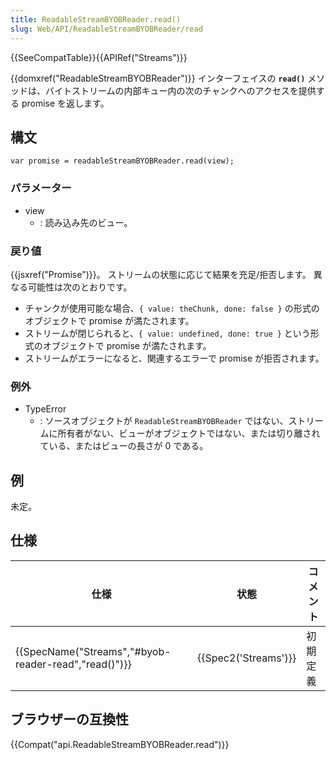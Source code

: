 ```yaml
---
title: ReadableStreamBYOBReader.read()
slug: Web/API/ReadableStreamBYOBReader/read
---
```

{{SeeCompatTable}}{{APIRef("Streams")}}

{{domxref("ReadableStreamBYOBReader")}} インターフェイスの **`read()`** メソッドは、バイトストリームの内部キュー内の次のチャンクへのアクセスを提供する promise を返します。

## 構文

```
var promise = readableStreamBYOBReader.read(view);
```

### パラメーター

- view
  - : 読み込み先のビュー。

### 戻り値

{{jsxref("Promise")}}。 ストリームの状態に応じて結果を充足/拒否します。 異なる可能性は次のとおりです。

- チャンクが使用可能な場合、`{ value: theChunk, done: false }` の形式のオブジェクトで promise が満たされます。
- ストリームが閉じられると、`{ value: undefined, done: true }` という形式のオブジェクトで promise が満たされます。
- ストリームがエラーになると、関連するエラーで promise が拒否されます。

### 例外

- TypeError
  - : ソースオブジェクトが `ReadableStreamBYOBReader` ではない、ストリームに所有者がない、ビューがオブジェクトではない、または切り離されている、またはビューの長さが 0 である。

## 例

未定。

## 仕様

| 仕様                                                                 | 状態                         | コメント |
| -------------------------------------------------------------------- | ---------------------------- | -------- |
| {{SpecName("Streams","#byob-reader-read","read()")}} | {{Spec2('Streams')}} | 初期定義 |

## ブラウザーの互換性

{{Compat("api.ReadableStreamBYOBReader.read")}}
